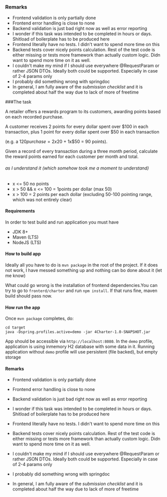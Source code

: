 ### Remarks

* Frontend validation is only partially done
* Frontend error handling is close to none
* Backend validation is just bad right now as well as error reporting
* I wonder if this task was intended to be completed in hours or days. Shitload of boilerplate has to be produced here
* Frontend literally have no tests. I didn't want to spend more time on this
* Backend tests cover nicely points calculation. Rest of the test code is either missing or tests more framework than actually custom logic. Didn want to spend more time on it as well.
* I couldn't make my mind if I should use everywhere @RequestParam or rather JSON DTOs. Ideally both could be supported. Especially in case of 2-4 params only
* I probably did something wrong with springdoc
* In general, I am fully aware of the *submission checklist* and it is completed about half the way due to lack of more of freetime



###The task

A retailer offers a rewards program to its customers, awarding points based on each recorded purchase.

A customer receives 2 points for every dollar spent over $100 in each transaction, plus 1 point for every dollar spent over $50 in each transaction

(e.g. a $120 purchase = 2x$20 + 1x$50 = 90 points).



Given a record of every transaction during a three month period, calculate the reward points earned for each customer per month and total.

###### as I understand it (which somehow took me a moment to understand) 
* x <= 50 no points
* x > 50 && x <= 100 = 1points per dollar (max 50)
* x > 100 = 2 points per each dollar (excluding 50-100 pointing range, which was not entirely clear) 

#### Requirements 
In order to test build and run application you must have

* JDK 8+
* Maven (LTS)
* NodeJS (LTS)

#### How to build app

Ideally all you have to do is `mvn package` in the root of the project. If it does not work, I have messed something up and nothing can bo done about it (let me know)

What could go wrong is the installation of frontend dependencies.You can try to go to `fronterd/charter` and run `npm install`. If that runs fine, maven build should pass now.

#### How run the app

Once `mvn package` completes, do:
```
cd target
java -Dspring.profiles.active=demo -jar 4Charter-1.0-SNAPSHOT.jar 
```

App should be accessible via `http://localhost:8080`. In the `demo` profile, application is using inmemory H2 database with some data in it. Running application without `demo` profile will use persistent (file backed), but empty storage


#### Remarks 

* Frontend validation is only partially done
* Frontend error handling is close to none
* Backend validation is just bad right now as well as error reporting
* I wonder if this task was intended to be completed in hours or days. Shitload of boilerplate has to be produced here
* Frontend literally have no tests. I didn't want to spend more time on this
* Backend tests cover nicely points calculation. Rest of the test code is either missing or tests more framework than actually custom logic. Didn want to spend more time on it as well.
* I couldn't make my mind if I should use everywhere @RequestParam or rather JSON DTOs. Ideally both could be supported. Especially in case of 2-4 params only
* I probably did something wrong with springdoc

* In general, I am fully aware of the *submission checklist* and it is completed about half the way due to lack of more of freetime
